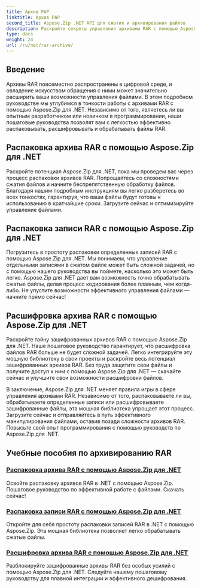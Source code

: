 ```yaml
---
title: Архив РАР
linktitle: Архив РАР
second_title: Aspose.Zip .NET API для сжатия и архивирования файлов
description: Раскройте секреты управления архивами RAR с помощью Aspose.Zip для .NET! Легко распаковывайте, расшифровывайте и обрабатывайте сжатые файлы. Загрузите сейчас для эффективной обработки файлов.
type: docs
weight: 24
url: /ru/net/rar-archive/
---
```


## Введение

Архивы RAR повсеместно распространены в цифровой среде, и овладение искусством обращения с ними может значительно расширить ваши возможности управления файлами. В этом подробном руководстве мы углубимся в тонкости работы с архивами RAR с помощью Aspose.Zip для .NET. Независимо от того, являетесь ли вы опытным разработчиком или новичком в программировании, наши пошаговые руководства позволят вам с легкостью эффективно распаковывать, расшифровывать и обрабатывать файлы RAR.

## Распаковка архива RAR с помощью Aspose.Zip для .NET
Раскройте потенциал Aspose.Zip для .NET, пока мы проведем вас через процесс распаковки архивов RAR. Попрощайтесь со сложностями сжатия файлов и начните беспрепятственную обработку файлов. Благодаря нашим подробным инструкциям вы легко разберетесь во всех тонкостях, гарантируя, что ваши файлы будут готовы к использованию в кратчайшие сроки. Загрузите сейчас и оптимизируйте управление файлами.

## Распаковка записи RAR с помощью Aspose.Zip для .NET
Погрузитесь в простоту распаковки определенных записей RAR с помощью Aspose.Zip для .NET. Мы понимаем, что управление отдельными записями в сжатом файле может быть сложной задачей, но с помощью нашего руководства вы поймете, насколько это может быть легко. Aspose.Zip для .NET дает вам возможность точно обрабатывать сжатые файлы, делая процесс кодирования более плавным, чем когда-либо. Не упустите возможности эффективного управления файлами — начните прямо сейчас!

## Расшифровка архива RAR с помощью Aspose.Zip для .NET
Раскройте тайну зашифрованных архивов RAR с помощью Aspose.Zip для .NET. Наше пошаговое руководство гарантирует, что расшифровка файлов RAR больше не будет сложной задачей. Легко интегрируйте эту мощную библиотеку в свои проекты и раскройте весь потенциал зашифрованных архивов RAR. Без труда защитите свои файлы и получите доступ к ним с помощью Aspose.Zip для .NET — скачайте сейчас и улучшите свои возможности расшифровки файлов.

В заключение, Aspose.Zip для .NET меняет правила игры в сфере управления архивами RAR. Независимо от того, распаковываете ли вы, обрабатываете определенные записи или расшифровываете зашифрованные файлы, эта мощная библиотека упрощает этот процесс. Загрузите сейчас и отправляйтесь в путь эффективного манипулирования файлами, оставив позади сложности архивов RAR. Повысьте свой опыт программирования с помощью руководств по Aspose.Zip для .NET.
## Учебные пособия по архивированию RAR
### [Распаковка архива RAR с помощью Aspose.Zip для .NET](./decompress-rar-archive/)
Освойте распаковку архивов RAR в .NET с помощью Aspose.Zip. Пошаговое руководство по эффективной работе с файлами. Скачать сейчас!
### [Распаковка записи RAR с помощью Aspose.Zip для .NET](./decompress-rar-entry/)
Откройте для себя простоту распаковки записей RAR в .NET с помощью Aspose.Zip. Эта мощная библиотека позволяет легко обрабатывать сжатые файлы.
### [Расшифровка архива RAR с помощью Aspose.Zip для .NET](./decrypt-rar-archive/)
Разблокируйте зашифрованные архивы RAR без особых усилий с помощью Aspose.Zip для .NET. Следуйте нашему пошаговому руководству для плавной интеграции и эффективного дешифрования.